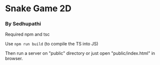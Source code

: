 # Snake Game 2D
### By Sedhupathi

Required npm and tsc

Use `npm run build` (to compile the TS into JS)

Then run a server on "public" directory or just open "public/index.html" in browser.